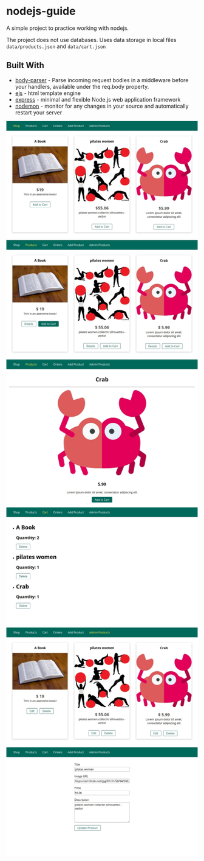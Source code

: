 # nodejs-guide

A simple project to practice working with nodejs.

The project does not use databases. Uses data storage in local files `data/products.json` and  `data/cart.json`

## Built With
* [body-parser](https://github.com/expressjs/body-parser) - Parse incoming request bodies in a middleware before your handlers, available under the req.body property.
* [ejs](https://github.com/mde/ejs) - html template engine
* [express](https://expressjs.com/ru/) - minimal and flexible Node.js web application framework
* [nodemon](https://nodemon.io/) - monitor for any changes in your source and automatically restart your server

![main-page](./templates/1.main-page.jpg)
![products-page](./templates/2.products-page.jpg)
![products-detail-page](./templates/3.products-detail-page.jpg)
![cart-page](./templates/4.cart-page.jpg)
![admin-page](./templates/5.admin-page.jpg)
![admin-edit-page](./templates/6.admin-edit-page.jpg)

